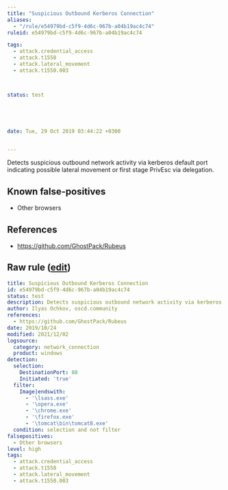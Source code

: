 ```yaml
---
title: "Suspicious Outbound Kerberos Connection"
aliases:
  - "/rule/e54979bd-c5f9-4d6c-967b-a04b19ac4c74"
ruleid: e54979bd-c5f9-4d6c-967b-a04b19ac4c74

tags:
  - attack.credential_access
  - attack.t1558
  - attack.lateral_movement
  - attack.t1550.003



status: test





date: Tue, 29 Oct 2019 03:44:22 +0300


---
```


Detects suspicious outbound network activity via kerberos default port indicating possible lateral movement or first stage PrivEsc via delegation.

<!--more-->


## Known false-positives

* Other browsers



## References

* https://github.com/GhostPack/Rubeus


## Raw rule ([edit](https://github.com/SigmaHQ/sigma/edit/master/rules/windows/network_connection/net_connection_win_suspicious_outbound_kerberos_connection.yml))
```yaml
title: Suspicious Outbound Kerberos Connection
id: e54979bd-c5f9-4d6c-967b-a04b19ac4c74
status: test
description: Detects suspicious outbound network activity via kerberos default port indicating possible lateral movement or first stage PrivEsc via delegation.
author: Ilyas Ochkov, oscd.community
references:
  - https://github.com/GhostPack/Rubeus
date: 2019/10/24
modified: 2021/12/02
logsource:
  category: network_connection
  product: windows
detection:
  selection:
    DestinationPort: 88
    Initiated: 'true'
  filter:
    Image|endswith:
      - '\lsass.exe'
      - '\opera.exe'
      - '\chrome.exe'
      - '\firefox.exe'
      - '\tomcat\bin\tomcat8.exe'
  condition: selection and not filter
falsepositives:
  - Other browsers
level: high
tags:
  - attack.credential_access
  - attack.t1558
  - attack.lateral_movement
  - attack.t1550.003

```
